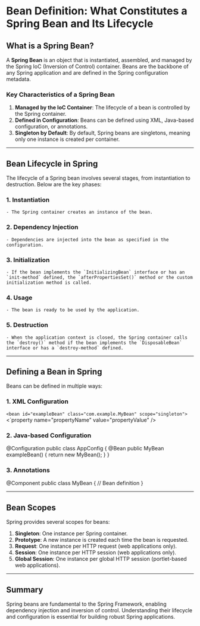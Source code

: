 # Bean Definition: What Constitutes a Spring Bean and Its Lifecycle

## What is a Spring Bean?

A **Spring Bean** is an object that is instantiated, assembled, and managed by the Spring IoC (Inversion of Control) container. Beans are the backbone of any Spring application and are defined in the Spring configuration metadata.

### Key Characteristics of a Spring Bean

1. **Managed by the IoC Container**: The lifecycle of a bean is controlled by the Spring container.
2. **Defined in Configuration**: Beans can be defined using XML, Java-based configuration, or annotations.
3. **Singleton by Default**: By default, Spring beans are singletons, meaning only one instance is created per container.

---

## Bean Lifecycle in Spring

The lifecycle of a Spring bean involves several stages, from instantiation to destruction. Below are the key phases:

### 1. **Instantiation**

    - The Spring container creates an instance of the bean.

### 2. **Dependency Injection**

    - Dependencies are injected into the bean as specified in the configuration.

### 3. **Initialization**

    - If the bean implements the `InitializingBean` interface or has an `init-method` defined, the `afterPropertiesSet()` method or the custom initialization method is called.

### 4. **Usage**

    - The bean is ready to be used by the application.

### 5. **Destruction**

    - When the application context is closed, the Spring container calls the `destroy()` method if the bean implements the `DisposableBean` interface or has a `destroy-method` defined.

---

## Defining a Bean in Spring

Beans can be defined in multiple ways:

### 1. **XML Configuration**

`<bean id="exampleBean" class="com.example.MyBean" scope="singleton">`
     <`property name="propertyName" value="propertyValue" />
</bean>

### 2. **Java-based Configuration**

@Configuration
public class AppConfig {
     @Bean
     public MyBean exampleBean() {
          return new MyBean();
     }
}

### 3. **Annotations**

@Component
public class MyBean {
     // Bean definition
}

---

## Bean Scopes

Spring provides several scopes for beans:

1. **Singleton**: One instance per Spring container.
2. **Prototype**: A new instance is created each time the bean is requested.
3. **Request**: One instance per HTTP request (web applications only).
4. **Session**: One instance per HTTP session (web applications only).
5. **Global Session**: One instance per global HTTP session (portlet-based web applications).

---

## Summary

Spring beans are fundamental to the Spring Framework, enabling dependency injection and inversion of control. Understanding their lifecycle and configuration is essential for building robust Spring applications.
